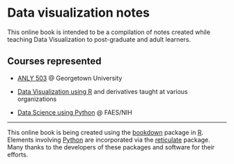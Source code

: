 # Data visualization notes

This online book is intended to be a compilation of notes created while teaching Data Visualization to post-graduate and adult learners.

## Courses represented

-   [ANLY 503](https://anly503.netlify.app) \@ Georgetown University

-   [Data Visualization using R](https://www.araastat.com/BIOF439) and derivatives taught at various organizations

-   [Data Science using Python](https://www.araastat.com/BIOF085) \@ FAES/NIH

------------------------------------------------------------------------

This online book is being created using the [bookdown](https://www.bookdown.org) package in [R](https://www.r-project.org). Elements involving [Python](https://www.python.org) are incorporated via the [reticulate](https://rstudio.github.io/reticulate/) package. Many thanks to the developers of these packages and software for their efforts.

